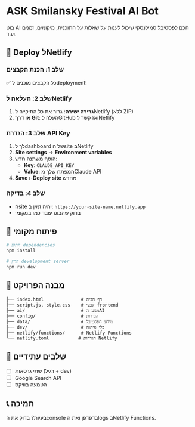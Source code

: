 # ASK Smilansky Festival AI Bot

בוט AI חכם לפסטיבל סמילנסקי שיכול לענות על שאלות על התוכנית, מיקומים, זמנים ועוד.

## 🚀 Deploy לNetlify

### שלב 1: הכנת הקבצים
✅ כל הקבצים מוכנים לdeployment!

### שלב 2: העלאה לNetlify
1. **גרירה ישירה**: גרור את כל התיקייה לNetlify (ללא ZIP)
2. **או דרך Git**: העלה לGitHub ואז קשר לNetlify

### שלב 3: הגדרת API Key
1. לך לdashboard של הsite בNetlify
2. **Site settings** → **Environment variables**
3. הוסף משתנה חדש:
   - **Key**: `CLAUDE_API_KEY`
   - **Value**: המפתח שלך מClaude API
4. **Save** ו-**Deploy site** מחדש

### שלב 4: בדיקה
- הsite יהיה זמין ב: `https://your-site-name.netlify.app`
- בדוק שהבוט עובד כמו במקומי

## 🔧 פיתוח מקומי

```bash
# התקן dependencies
npm install

# הרץ development server
npm run dev
```

## 📁 מבנה הפרויקט

```
├── index.html              # דף הבית
├── script.js, style.css    # קבצי frontend
├── ai/                     # מנוע הAI
├── config/                 # הגדרות
├── data/                   # מידע הפסטיבל
├── dev/                    # כלי פיתוח
├── netlify/functions/      # Netlify Functions
└── netlify.toml           # הגדרות Netlify
```

## 🎯 שלבים עתידיים

- [ ] שתי גרסאות (רגיל + dev)
- [ ] Google Search API
- [ ] הטמעה בוויקס

## 📞 תמיכה

בעיות? בדוק את הconsole בדפדפן ואת הlogs בNetlify Functions.

